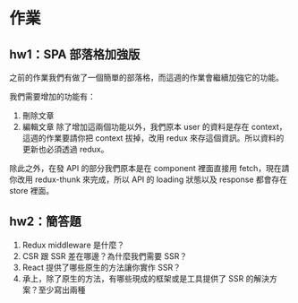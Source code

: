 # 作業
## hw1：SPA 部落格加強版
之前的作業我們有做了一個簡單的部落格，而這週的作業會繼續加強它的功能。

我們需要增加的功能有：

1. 刪除文章
2. 編輯文章
除了增加這兩個功能以外，我們原本 user 的資料是存在 context，這週的作業要請你把 context 拔掉，改用 redux 來存這個資訊。所以資料的更新也必須透過 redux。

除此之外，在發 API 的部分我們原本是在 component 裡面直接用 fetch，現在請你改用 redux-thunk 來完成，所以 API 的 loading 狀態以及 response 都會存在 store 裡面。

## hw2：簡答題
1. Redux middleware 是什麼？
2. CSR 跟 SSR 差在哪邊？為什麼我們需要 SSR？
3. React 提供了哪些原生的方法讓你實作 SSR？
4. 承上，除了原生的方法，有哪些現成的框架或是工具提供了 SSR 的解決方案？至少寫出兩種